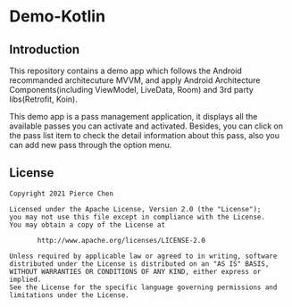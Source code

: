 # Demo-Kotlin
## Introduction
This repository contains a demo app which follows the Android recommanded architecuture MVVM, 
and apply Android Architecture Components(including ViewModel, LiveData, Room) and 3rd party libs(Retrofit, Koin).

This demo app is a pass management application, it displays all the available passes you can activate and activated.
Besides, you can click on the pass list item to check the detail information about this pass, also you can add new pass
through the option menu.

## License
```
Copyright 2021 Pierce Chen

Licensed under the Apache License, Version 2.0 (the "License");
you may not use this file except in compliance with the License.
You may obtain a copy of the License at

       http://www.apache.org/licenses/LICENSE-2.0

Unless required by applicable law or agreed to in writing, software
distributed under the License is distributed on an "AS IS" BASIS,
WITHOUT WARRANTIES OR CONDITIONS OF ANY KIND, either express or implied.
See the License for the specific language governing permissions and
limitations under the License. 
